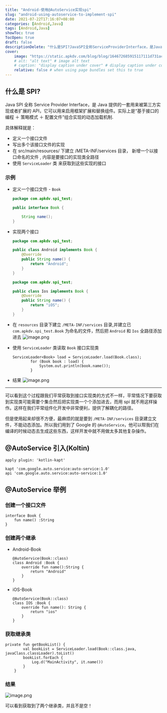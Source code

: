 ```yaml
---
title: "Android-使用@AutoService实现spi"
slug: "android-using-autoservice-to-implement-spi"
date: 2021-07-22T17:16:07+08:00
categories: [Android,Java]
tags: [Android,Java]
showToc: true
TocOpen: true
draft: false
descriptionDelete: "什么是SPI?JavaSPI全称ServiceProviderInterface，是Java提供的一套用来被第三方实"
cover: 
    image: "https://static.apkdv.com/blog/blog/164672685915117111d731ac3ddc9~tplv-t2oaga2asx-zoom-in-crop-mark:1304:0:0:0.awebp"
    # alt: "alt text" # image alt text
    # caption: "display caption under cover" # display caption under cover
    relative: false # when using page bundles set this to true
---
```

                
## **什么是 SPI?**

Java SPI 全称 Service Provider Interface，是 Java 提供的一套用来被第三方实现或者扩展的 API，它可以用来启用框架扩展和替换组件。实际上是“基于接口的编程 ＋ 策略模式 ＋ 配置文件”组合实现的动态加载机制.

具体解释就是：

* 定义一个接口文件
* 写出多个该接口文件的实现
* 在 src/main/resources/ 下建立 /META-INF/services 目录， 新增一个以接口命名的文件 , 内容是要接口的实现类全路径
* 使用 `ServiceLoader` 类 来获取到这些实现的接口

### **示例**

* 定义一个接口文件 - `Book`
  
  ```Java
  package com.apkdv.spi_test;
  
  public interface Book {
  
      String name();
  }
  ```
* 实现两个接口
  
  ```Java
  package com.apkdv.spi_test;
  
  public class Android implements Book {
      @Override
      public String name() {
          return "Android";
      }
  }
  ```
  
  ```Java
  package com.apkdv.spi_test;
  
  public class Ios implements Book {
      @Override
      public String name() {
          return "iOS";
      }
  }
  
  ```
* 在 `resources` 目录下建立 `/META-INF/services` 目录,并建立已 `com.apkdv.spi_test.Book` 为命名的文件，然后把 `Android` 和 `Ios` 全路径添加进去
  ![image.png](https://static.apkdv.com/blog/qiniu/164680461042817111d731ab34b9b~tplv-t2oaga2asx-zoom-in-crop-mark:1304:0:0:0.awebp)
* 使用 `ServiceLoader` 类读取 `Book` 接口实现类
  
  ```
  ServiceLoader<Book> load = ServiceLoader.load(Book.class);
          for (Book book : load) {
              System.out.println(book.name());
          }
  ```
* 结果
  ![image.png](https://static.apkdv.com/blog/qiniu/164680461087717111d731ab8e9d2~tplv-t2oaga2asx-zoom-in-crop-mark:1304:0:0:0.awebp)

---

可以看到这个过程跟我们平常获取到接口实现类的方式不一样，平常情况下要获取到实现类可能需要个集合然后把实现类一个个添加进去，而用 spi 就不用这样操作。这样在我们平常组件化开发中非常便利，提供了解耦化的路径。

但是使用起来却很不方便，最麻烦的就是要到 `/META-INF/services` 目录建立文件，不能动态添加。所以我们用到了 Google 的 `@AutoService`，他可以帮我们在编译的时候动态去生成这些东西，这样开发中就不用做太多其他复杂操作。

## **@AutoService 引入(Koltin)**

```
apply plugin: 'kotlin-kapt'
```

```
kapt 'com.google.auto.service:auto-service:1.0'
api 'com.google.auto.service:auto-service:1.0'
```

## **@AutoService 举例**

### **创建一个接口文件**

```
interface Book {
    fun name() :String
}
```

### **创建两个继承**

* Android-Book
  ```
  @AutoService(Book::class)
  class Android :Book {
      override fun name():String {
          return "Android"
      }
  }
  ```
* iOS-Book
  ```
  @AutoService(Book::class)
  class IOS :Book {
      override fun name(): String {
          return "ios"
      }
  }
  ```

### **获取继承类**

```
private fun getBookList() {
        val bookList = ServiceLoader.load(Book::class.java, javaClass.classLoader).toList()
        bookList.forEach {
            Log.d("MainActivity", it.name())
        }
    }
```

### **结果**

![image.png](https://static.apkdv.com/blog/blog/164672685915117111d731ac3ddc9~tplv-t2oaga2asx-zoom-in-crop-mark:1304:0:0:0.awebp)

可以看到获取到了两个继承类，并且不是空！

